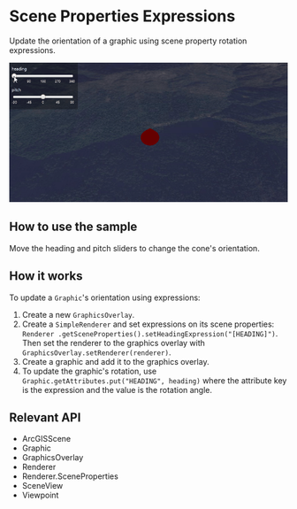# Scene Properties Expressions

Update the orientation of a graphic using scene property rotation expressions.

![](ScenePropertiesExpressions.gif)

## How to use the sample

Move the heading and pitch sliders to change the cone's orientation.

## How it works

To update a `Graphic`'s orientation using expressions:


  1. Create a new `GraphicsOverlay`.
  2. Create a `SimpleRenderer` and set expressions on its scene properties: `Renderer
  .getSceneProperties().setHeadingExpression("[HEADING]")`. Then set the renderer to the graphics overlay 
  with  `GraphicsOverlay.setRenderer(renderer)`.
  3. Create a graphic and add it to the graphics overlay.
  4. To update the graphic's rotation, use `Graphic.getAttributes.put("HEADING", heading)` where the attribute key is
  the expression and the value is the rotation angle.


## Relevant API


  * ArcGISScene
  * Graphic
  * GraphicsOverlay
  * Renderer
  * Renderer.SceneProperties
  * SceneView
  * Viewpoint



